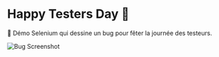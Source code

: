 # Happy Testers Day 🎉

🐛 Démo Selenium qui dessine un bug pour fêter la journée des testeurs.

![Bug Screenshot](https://raw.githubusercontent.com/GhadaTrabelsi/HappyTestersDay/master/testers_day.png)


